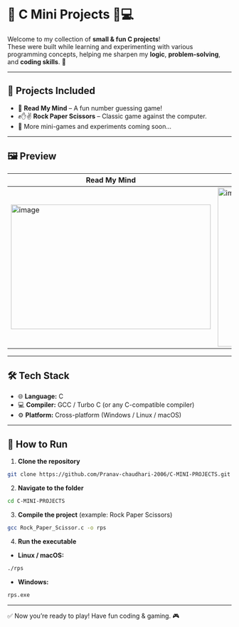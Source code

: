# 🌟 C Mini Projects 🎯💻  

Welcome to my collection of **small & fun C projects**!  
These were built while learning and experimenting with various programming concepts, helping me sharpen my **logic**, **problem-solving**, and **coding skills**. 🚀  

---

## 📂 Projects Included  
- 🧠 **Read My Mind** – A fun number guessing game!  
- ✊✋✌ **Rock Paper Scissors** – Classic game against the computer.  
- 🎲 More mini-games and experiments coming soon...  

---

## 🖼 Preview  
| **Read My Mind** | **Rock Paper Scissors** |  
|------------------|------------------------|  
|<img width="449" height="280" alt="image" src="https://github.com/user-attachments/assets/55d1a598-260d-46a5-a0aa-d5bc656602d3" />| <img width="384" height="357" alt="image" src="https://github.com/user-attachments/assets/e7bc0827-9734-463d-923d-30b1e277a768" />|  

---

## 🛠 Tech Stack  
- 🌐 **Language:** C  
- 💻 **Compiler:** GCC / Turbo C (or any C-compatible compiler)  
- ⚙ **Platform:** Cross-platform (Windows / Linux / macOS)  

---

## 📜 How to Run  

1. **Clone the repository**  
```bash
git clone https://github.com/Pranav-chaudhari-2006/C-MINI-PROJECTS.git
```

2. **Navigate to the folder**  
```bash
cd C-MINI-PROJECTS
```

3. **Compile the project** (example: Rock Paper Scissors)  
```bash
gcc Rock_Paper_Scissor.c -o rps
```

4. **Run the executable**  
- **Linux / macOS:**  
```bash
./rps
```  
- **Windows:**  
```bash
rps.exe
```

---

✅ Now you’re ready to play! Have fun coding & gaming. 🎮  
